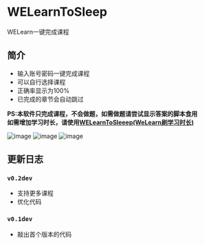 # WELearnToSleep
WELearn一键完成课程

## 简介
* 输入账号密码一键完成课程
* 可以自行选择课程
* 正确率显示为100%
* 已完成的章节会自动跳过

**PS:本软件只完成课程，不会做题，如需做题请尝试显示答案的脚本食用**  
**如需增加学习时长，请使用[WELearnToSleeep(WeLearn刷学习时长)](https://github.com/Avenshy/WELearnToSleeep)**  

![image](https://raw.githubusercontent.com/Avenshy/WELearnToSleep/master/preview1.png)
![image](https://raw.githubusercontent.com/Avenshy/WELearnToSleep/master/preview2.png)
![image](https://raw.githubusercontent.com/Avenshy/WELearnToSleep/master/preview3.png)


## 更新日志

### `v0.2dev`
* 支持更多课程
* 优化代码

### `v0.1dev`
* 敲出首个版本的代码
